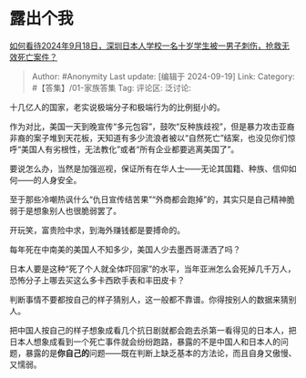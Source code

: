 # 露出个我
[如何看待2024年9月18日，深圳日本人学校一名十岁学生被一男子刺伤，抢救无效死亡案件？](https://www.zhihu.com/question/667566745/answer/3630114043)

> Author: #Anonymity
> Last update: [编辑于 2024-09-19]
> Link:
> Category: #【答集】/01-家族答集 
> Tag: 
> 评论区:
> 泛讨论:

十几亿人的国家，老实说极端分子和极端行为的比例挺小的。

作为对比，美国一天到晚宣传“多元包容”，鼓吹“反种族歧视”，但是暴力攻击亚裔非裔的案子堆到天花板，天知道有多少流浪者被以“自然死亡”结案，也没见你们惊呼“美国人有劣根性，无法教化”或者“所有企业都要逃离美国了”。

要说怎么办，当然是加强巡视，保证所有在华人士——无论其国籍、种族、信仰如何——的人身安全。

至于那些冷嘲热讽什么“仇日宣传结苦果”“外商都会跑掉”的，其实只是自己精神脆弱于是想象别人也很脆弱罢了。

开玩笑，富贵险中求，到海外赚钱都是要搏命的。

每年死在中南美的美国人不知多少，美国人少去墨西哥潇洒了吗？

日本人要是这种“死了个人就全体吓回家”的水平，当年亚洲怎么会死掉几千万人，恐怖分子上哪去买这么多卡西欧手表和丰田皮卡？

判断事情不要都按自己的样子猜别人，这一般都不靠谱。你得按别人的数据来猜别人。

把中国人按自己的样子想象成看几个抗日剧就都会跑去杀第一看得见的日本人，把日本人想象成看到一个死亡事件就会纷纷跑路，暴露的不是中国人和日本人的问题，暴露的是**你自己的**问题——既在判断上缺乏基本的方法论，而且自身又傲慢、又懦弱。